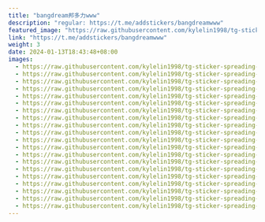 ```yaml
---
title: "bangdream邦多力www"
description: "regular: https://t.me/addstickers/bangdreamwww"
featured_image: "https://raw.githubusercontent.com/kylelin1998/tg-sticker-spreading-worldwide-images/main/img/98926bbb-a953-4a98-bd4b-543415f91cec.jpg"
link: "https://t.me/addstickers/bangdreamwww"
weight: 3
date: 2024-01-13T18:43:48+08:00
images:
  - https://raw.githubusercontent.com/kylelin1998/tg-sticker-spreading-worldwide-images/main/img/98926bbb-a953-4a98-bd4b-543415f91cec.jpg
  - https://raw.githubusercontent.com/kylelin1998/tg-sticker-spreading-worldwide-images/main/img/7df0bb63-519d-4fff-98e5-643fed947689.jpg
  - https://raw.githubusercontent.com/kylelin1998/tg-sticker-spreading-worldwide-images/main/img/b2773be1-9856-4611-acd1-0eabe8b13993.jpg
  - https://raw.githubusercontent.com/kylelin1998/tg-sticker-spreading-worldwide-images/main/img/dafabbc1-7bde-4d55-be65-7919e8854053.jpg
  - https://raw.githubusercontent.com/kylelin1998/tg-sticker-spreading-worldwide-images/main/img/2354d3bc-eac1-4bd3-9117-cc57f1f227f2.jpg
  - https://raw.githubusercontent.com/kylelin1998/tg-sticker-spreading-worldwide-images/main/img/e15ade87-9234-4210-8bcd-1aca98f8c5e5.jpg
  - https://raw.githubusercontent.com/kylelin1998/tg-sticker-spreading-worldwide-images/main/img/bb6b0b88-bfd7-4eac-9c48-ead05f746e00.jpg
  - https://raw.githubusercontent.com/kylelin1998/tg-sticker-spreading-worldwide-images/main/img/c5171a2d-09d9-42f3-ad2a-95b48c59f828.jpg
  - https://raw.githubusercontent.com/kylelin1998/tg-sticker-spreading-worldwide-images/main/img/2ef9798e-0edc-4adc-92ef-d39b37e91edd.jpg
  - https://raw.githubusercontent.com/kylelin1998/tg-sticker-spreading-worldwide-images/main/img/23eba93e-010b-4906-8910-373dbeef55a7.jpg
  - https://raw.githubusercontent.com/kylelin1998/tg-sticker-spreading-worldwide-images/main/img/12bf4286-dacc-420c-a28a-73a840fd002b.jpg
  - https://raw.githubusercontent.com/kylelin1998/tg-sticker-spreading-worldwide-images/main/img/c855d572-497b-4e63-85fe-f82c48286f75.jpg
  - https://raw.githubusercontent.com/kylelin1998/tg-sticker-spreading-worldwide-images/main/img/8a096347-96d8-43aa-998e-c140f5a3336c.jpg
  - https://raw.githubusercontent.com/kylelin1998/tg-sticker-spreading-worldwide-images/main/img/01a9408a-0071-495c-b7c6-5e2806684beb.jpg
  - https://raw.githubusercontent.com/kylelin1998/tg-sticker-spreading-worldwide-images/main/img/de5a3451-0b0e-408d-bb6e-540ca51c030f.jpg
  - https://raw.githubusercontent.com/kylelin1998/tg-sticker-spreading-worldwide-images/main/img/655409a8-459c-4f6a-b7ee-db585e56b9d1.jpg
  - https://raw.githubusercontent.com/kylelin1998/tg-sticker-spreading-worldwide-images/main/img/de51905b-18b6-4e93-9679-1909b009b4b4.jpg
  - https://raw.githubusercontent.com/kylelin1998/tg-sticker-spreading-worldwide-images/main/img/7d773473-6716-4317-b060-fc265e365c8b.jpg
  - https://raw.githubusercontent.com/kylelin1998/tg-sticker-spreading-worldwide-images/main/img/be1cbc9b-a1db-46ce-a0cb-0b447ae5a679.jpg
  - https://raw.githubusercontent.com/kylelin1998/tg-sticker-spreading-worldwide-images/main/img/147f3957-3208-4e16-979a-3ddde8764845.jpg
---
```

